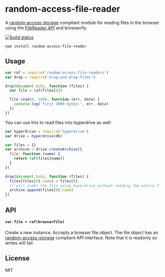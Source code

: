# random-access-file-reader

A [random-access-storage](https://github.com/random-access-storage/random-access-storage) compliant module for reading files in the browser using the [FileReader API](https://developer.mozilla.org/en/docs/Web/API/FileReader) and browserify.

[![build status](http://img.shields.io/travis/mafintosh/random-access-file-reader.svg?style=flat)](http://travis-ci.org/mafintosh/random-access-file-reader)

```
npm install random-access-file-reader
```

## Usage

``` js
var raf = require('random-access-file-readers')
var drop = require('drag-and-drop-files')

drop(document.body, function (files) {
  var file = raf(files[0])

  file.read(0, 1000, function (err, data) {
    console.log('first 1000 bytes:', err, data)
  })
})
```

You can use this to read files into hyperdrive as well

``` js
var hyperdrive = require('hyperdrive')
var drive = hyperdrive(db)

var files = {}
var archive = drive.createArchive({
  file: function (name) {
    return raf(files[name])
  }
})

drop(document.body, function (files) {
  files[files[0].name] = files[0]
  // will index the file using hyperdrive without reading the entire file into ram
  archive.append(files[0].name)
})

```

## API

#### `var file = raf(browserFile)`

Create a new instance. Accepts a browser file object. The file object has an [random-access-storage](https://github.com/random-access-storage/random-access-storage) compliant API interface. Note that it is readonly so writes will fail.

## License

MIT

